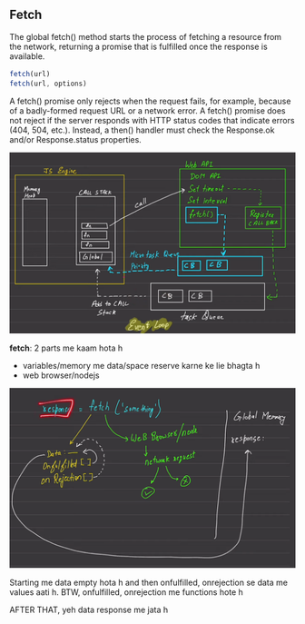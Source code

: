 ## Fetch
The global fetch() method starts the process of fetching a resource from the network, returning a promise that is fulfilled once the response is available.

```javascript
fetch(url)
fetch(url, options)
```

A fetch() promise only rejects when the request fails, for example, because of a badly-formed request URL or a network error. A fetch() promise does not reject if the server responds with HTTP status codes that indicate errors (404, 504, etc.). Instead, a then() handler must check the Response.ok and/or Response.status properties.

![alt text](<images/event loop.png>)

**fetch**: 2 parts me kaam hota h
- variables/memory me data/space reserve karne ke lie bhagta h
- web browser/nodejs

![alt text](images/image.png)

Starting me data empty hota h and then onfulfilled, onrejection se data me values aati h. BTW, onfulfilled, onrejection me functions hote h

AFTER THAT, yeh data response me jata h